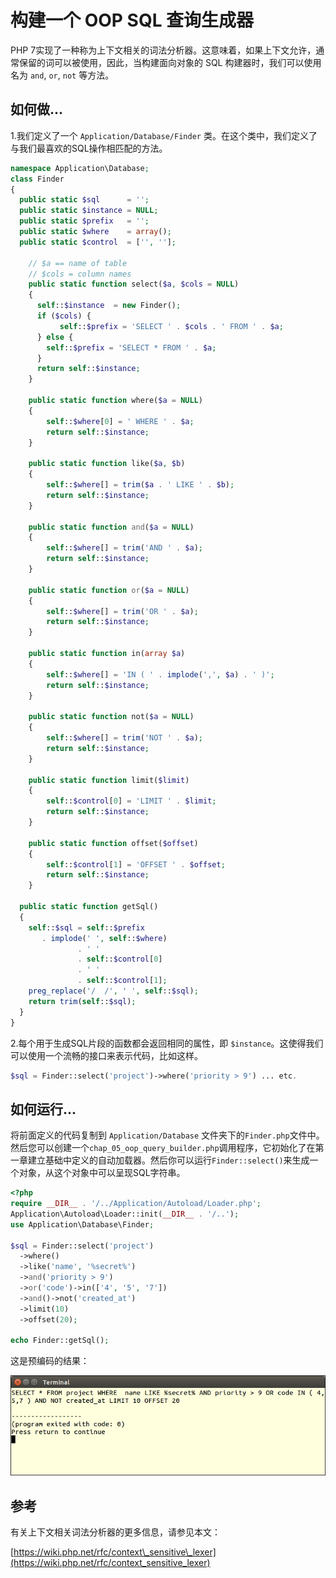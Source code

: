 # 构建一个 OOP SQL 查询生成器

PHP 7实现了一种称为上下文相关的词法分析器。这意味着，如果上下文允许，通常保留的词可以被使用，因此，当构建面向对象的 SQL 构建器时，我们可以使用名为 `and`, `or`, `not` 等方法。

## 如何做...

1.我们定义了一个 `Application/Database/Finder` 类。在这个类中，我们定义了与我们最喜欢的SQL操作相匹配的方法。

```php
namespace Application\Database;
class Finder
{
  public static $sql      = '';
  public static $instance = NULL;
  public static $prefix   = '';
  public static $where    = array();
  public static $control  = ['', ''];
  
    // $a == name of table
    // $cols = column names
    public static function select($a, $cols = NULL)
    {
      self::$instance  = new Finder();
      if ($cols) {
           self::$prefix = 'SELECT ' . $cols . ' FROM ' . $a;
      } else {
        self::$prefix = 'SELECT * FROM ' . $a;
      }
      return self::$instance;
    }
    
    public static function where($a = NULL)
    {
        self::$where[0] = ' WHERE ' . $a;
        return self::$instance;
    }
    
    public static function like($a, $b)
    {
        self::$where[] = trim($a . ' LIKE ' . $b);
        return self::$instance;
    }
    
    public static function and($a = NULL)
    {
        self::$where[] = trim('AND ' . $a);
        return self::$instance;
    }
    
    public static function or($a = NULL)
    {
        self::$where[] = trim('OR ' . $a);
        return self::$instance;
    }
    
    public static function in(array $a)
    {
        self::$where[] = 'IN ( ' . implode(',', $a) . ' )';
        return self::$instance;
    }
    
    public static function not($a = NULL)
    {
        self::$where[] = trim('NOT ' . $a);
        return self::$instance;
    }
    
    public static function limit($limit)
    {
        self::$control[0] = 'LIMIT ' . $limit;
        return self::$instance;
    }
    
    public static function offset($offset)
    {
        self::$control[1] = 'OFFSET ' . $offset;
        return self::$instance;
    }

  public static function getSql()
  {
    self::$sql = self::$prefix
       . implode(' ', self::$where)
               . ' '
               . self::$control[0]
               . ' '
               . self::$control[1];
    preg_replace('/  /', ' ', self::$sql);
    return trim(self::$sql);
  }
}

```

2.每个用于生成SQL片段的函数都会返回相同的属性，即 `$instance`。这使得我们可以使用一个流畅的接口来表示代码，比如这样。

```php
$sql = Finder::select('project')->where('priority > 9') ... etc.
```

## 如何运行...

将前面定义的代码复制到 `Application/Database` 文件夹下的`Finder.php`文件中。然后您可以创建一个`chap_05_oop_query_builder.php`调用程序，它初始化了在第一章建立基础中定义的自动加载器。然后你可以运行`Finder::select()`来生成一个对象，从这个对象中可以呈现SQL字符串。

```php
<?php
require __DIR__ . '/../Application/Autoload/Loader.php';
Application\Autoload\Loader::init(__DIR__ . '/..');
use Application\Database\Finder;

$sql = Finder::select('project')
  ->where()
  ->like('name', '%secret%')
  ->and('priority > 9')
  ->or('code')->in(['4', '5', '7'])
  ->and()->not('created_at')
  ->limit(10)
  ->offset(20);

echo Finder::getSql();
```

这是预编码的结果：

![](../../.gitbook/assets/image%20%2871%29.png)

## 参考

有关上下文相关词法分析器的更多信息，请参见本文：

[https://wiki.php.net/rfc/context\_sensitive\_lexer](https://wiki.php.net/rfc/context_sensitive_lexer)

